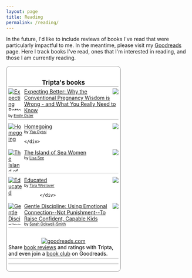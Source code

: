 ```yaml
---
layout: page
title: Reading
permalink: /reading/
---
```

In the future, I'd like to include reviews of books I've read that were particularly impactful to me.
In the meantime, please visit my [Goodreads](https://www.goodreads.com/user/show/5448044-tripta-gupta) page.
Here I track books I've read, ones that I'm interested in reading, and those I am currently reading.

<style type="text/css" media="screen">
  .gr_custom_container_ {
    /* customize your Goodreads widget container here*/
    border: 1px solid gray;
    border-radius:10px;
    padding: 10px 5px 10px 5px;
    background-color: #FFF;
    color: #000;
    width: 300px
  }
  .gr_custom_header_ {
    /* customize your Goodreads header here*/
    border-bottom: 1px solid gray;
    width: 100%;
    margin-bottom: 5px;
    text-align: center;
    font-size: 120%
  }
  .gr_custom_each_container_ {
    /* customize each individual book container here */
    width: 100%;
    clear: both;
    margin-bottom: 10px;
    overflow: auto;
    padding-bottom: 4px;
    border-bottom: 1px solid #aaa;
  }
  .gr_custom_book_container_ {
    /* customize your book covers here */
    overflow: hidden;
    height: 60px;
      float: left;
      margin-right: 4px;
      width: 39px;
  }
  .gr_custom_author_ {
    /* customize your author names here */
    font-size: 10px;
  }
  .gr_custom_tags_ {
    /* customize your tags here */
    font-size: 10px;
    color: gray;
  }
  .gr_custom_rating_ {
    /* customize your rating stars here */
    float: right;
  }
</style>

<div id="gr_custom_widget_">
          <div class="gr_custom_container_">
    <h2 class="gr_custom_header_">
    <a style="text-decoration: none;" rel="nofollow" href="https://www.goodreads.com/review/list/5448044-tripta-gupta?shelf=read&amp;utm_medium=api&amp;utm_source=custom_widget">Tripta&#39;s books</a>
    </h2>
      <div class="gr_custom_each_container_">
          <div class="gr_custom_book_container_">
            <a title="Expecting Better: Why the Conventional Pregnancy Wisdom is Wrong - and What You Really Need to Know" rel="nofollow" href="https://www.goodreads.com/review/show/2950249627?utm_medium=api&amp;utm_source=custom_widget"><img alt="Expecting Better: Why the Conventional Pregnancy Wisdom is Wrong - and What You Really Need to Know" border="0" src="https://i.gr-assets.com/images/S/compressed.photo.goodreads.com/books/1363559083l/16158576._SY75_.jpg" /></a>
          </div>
          <div class="gr_custom_rating_">
            <span class=" staticStars notranslate"><img src="https://www.goodreads.com/images/layout/gr_red_star_inactive.png" /><img alt="" src="https://www.goodreads.com/images/layout/gr_red_star_inactive.png" /><img alt="" src="https://www.goodreads.com/images/layout/gr_red_star_inactive.png" /><img alt="" src="https://www.goodreads.com/images/layout/gr_red_star_inactive.png" /><img alt="" src="https://www.goodreads.com/images/layout/gr_red_star_inactive.png" /></span>
          </div>
          <div class="gr_custom_title_">
            <a rel="nofollow" href="https://www.goodreads.com/review/show/2950249627?utm_medium=api&amp;utm_source=custom_widget">Expecting Better: Why the Conventional Pregnancy Wisdom is Wrong - and What You Really Need to Know</a>
          </div>
          <div class="gr_custom_author_">
            by <a rel="nofollow" href="https://www.goodreads.com/author/show/6583172.Emily_Oster">Emily Oster</a>
          </div>
      </div>
      <div class="gr_custom_each_container_">
          <div class="gr_custom_book_container_">
            <a title="Homegoing" rel="nofollow" href="https://www.goodreads.com/review/show/2863558999?utm_medium=api&amp;utm_source=custom_widget"><img alt="Homegoing" border="0" src="https://i.gr-assets.com/images/S/compressed.photo.goodreads.com/books/1448108591l/27071490._SY75_.jpg" /></a>
          </div>
          <div class="gr_custom_rating_">
            <span class=" staticStars notranslate"><img src="https://www.goodreads.com/images/layout/gr_red_star_inactive.png" /><img alt="" src="https://www.goodreads.com/images/layout/gr_red_star_inactive.png" /><img alt="" src="https://www.goodreads.com/images/layout/gr_red_star_inactive.png" /><img alt="" src="https://www.goodreads.com/images/layout/gr_red_star_inactive.png" /><img alt="" src="https://www.goodreads.com/images/layout/gr_red_star_inactive.png" /></span>
          </div>
          <div class="gr_custom_title_">
            <a rel="nofollow" href="https://www.goodreads.com/review/show/2863558999?utm_medium=api&amp;utm_source=custom_widget">Homegoing</a>
          </div>
          <div class="gr_custom_author_">
            by <a rel="nofollow" href="https://www.goodreads.com/author/show/14493315.Yaa_Gyasi">Yaa Gyasi</a>
          </div>
          <div class="gr_custom_review_">
            
    </div>
</div>
      <div class="gr_custom_each_container_">
          <div class="gr_custom_book_container_">
            <a title="The Island of Sea Women" rel="nofollow" href="https://www.goodreads.com/review/show/2845424913?utm_medium=api&amp;utm_source=custom_widget"><img alt="The Island of Sea Women" border="0" src="https://i.gr-assets.com/images/S/compressed.photo.goodreads.com/books/1549839392l/40538657._SY75_.jpg" /></a>
          </div>
          <div class="gr_custom_rating_">
            <span class=" staticStars notranslate"><img src="https://www.goodreads.com/images/layout/gr_red_star_inactive.png" /><img alt="" src="https://www.goodreads.com/images/layout/gr_red_star_inactive.png" /><img alt="" src="https://www.goodreads.com/images/layout/gr_red_star_inactive.png" /><img alt="" src="https://www.goodreads.com/images/layout/gr_red_star_inactive.png" /><img alt="" src="https://www.goodreads.com/images/layout/gr_red_star_inactive.png" /></span>
          </div>
          <div class="gr_custom_title_">
            <a rel="nofollow" href="https://www.goodreads.com/review/show/2845424913?utm_medium=api&amp;utm_source=custom_widget">The Island of Sea Women</a>
          </div>
          <div class="gr_custom_author_">
            by <a rel="nofollow" href="https://www.goodreads.com/author/show/713.Lisa_See">Lisa See</a>
          </div>
      </div>
      <div class="gr_custom_each_container_">
          <div class="gr_custom_book_container_">
            <a title="Educated" rel="nofollow" href="https://www.goodreads.com/review/show/2801360294?utm_medium=api&amp;utm_source=custom_widget"><img alt="Educated" border="0" src="https://i.gr-assets.com/images/S/compressed.photo.goodreads.com/books/1506026635l/35133922._SY75_.jpg" /></a>
          </div>
          <div class="gr_custom_rating_">
            <span class=" staticStars notranslate"><img src="https://www.goodreads.com/images/layout/gr_red_star_inactive.png" /><img alt="" src="https://www.goodreads.com/images/layout/gr_red_star_inactive.png" /><img alt="" src="https://www.goodreads.com/images/layout/gr_red_star_inactive.png" /><img alt="" src="https://www.goodreads.com/images/layout/gr_red_star_inactive.png" /><img alt="" src="https://www.goodreads.com/images/layout/gr_red_star_inactive.png" /></span>
          </div>
          <div class="gr_custom_title_">
            <a rel="nofollow" href="https://www.goodreads.com/review/show/2801360294?utm_medium=api&amp;utm_source=custom_widget">Educated</a>
          </div>
          <div class="gr_custom_author_">
            by <a rel="nofollow" href="https://www.goodreads.com/author/show/16121977.Tara_Westover">Tara Westover</a>
          </div>
          <div class="gr_custom_review_">
            
          </div>
</div>
      <div class="gr_custom_each_container_">
          <div class="gr_custom_book_container_">
            <a title="Gentle Discipline: Using Emotional Connection--Not Punishment--To Raise Confident, Capable Kids" rel="nofollow" href="https://www.goodreads.com/review/show/2792915571?utm_medium=api&amp;utm_source=custom_widget"><img alt="Gentle Discipline: Using Emotional Connection--Not Punishment--To Raise Confident, Capable Kids" border="0" src="https://i.gr-assets.com/images/S/compressed.photo.goodreads.com/books/1499176989l/33914153._SX50_.jpg" /></a>
          </div>
          <div class="gr_custom_rating_">
            <span class=" staticStars notranslate"><img src="https://www.goodreads.com/images/layout/gr_red_star_inactive.png" /><img alt="" src="https://www.goodreads.com/images/layout/gr_red_star_inactive.png" /><img alt="" src="https://www.goodreads.com/images/layout/gr_red_star_inactive.png" /><img alt="" src="https://www.goodreads.com/images/layout/gr_red_star_inactive.png" /><img alt="" src="https://www.goodreads.com/images/layout/gr_red_star_inactive.png" /></span>
          </div>
          <div class="gr_custom_title_">
            <a rel="nofollow" href="https://www.goodreads.com/review/show/2792915571?utm_medium=api&amp;utm_source=custom_widget">Gentle Discipline: Using Emotional Connection--Not Punishment--To Raise Confident, Capable Kids</a>
          </div>
          <div class="gr_custom_author_">
            by <a rel="nofollow" href="https://www.goodreads.com/author/show/6693434.Sarah_Ockwell_Smith">Sarah Ockwell-Smith</a>
          </div>
      </div>
  <br style="clear: both"/>
  <center>
    <a rel="nofollow" href="https://www.goodreads.com/"><img alt="goodreads.com" style="border:0" src="https://www.goodreads.com/images/widget/widget_logo.gif" /></a>
  </center>
  <noscript>
    Share <a rel="nofollow" href="https://www.goodreads.com/">book reviews</a> and ratings with Tripta, and even join a <a rel="nofollow" href="https://www.goodreads.com/group">book club</a> on Goodreads.
  </noscript>
  </div>

</div>